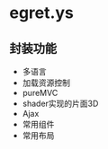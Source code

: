 # egret.ys

## 封装功能
- 多语言
- 加载资源控制
- pureMVC   
- shader实现的片面3D          
- Ajax
- 常用组件
- 常用布局                   